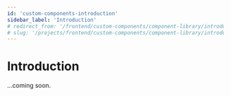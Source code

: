 ```yaml
---
id: 'custom-components-introduction'
sidebar_label: 'Introduction'
# redirect_from: '/frontend/custom-components/component-library/introduction'
# slug: '/projects/frontend/custom-components/component-library/introduction'
---
```


# Introduction

...coming soon.
